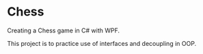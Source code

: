 # Chess
Creating a Chess game in C# with WPF.

This project is to practice use of interfaces and decoupling in OOP.
